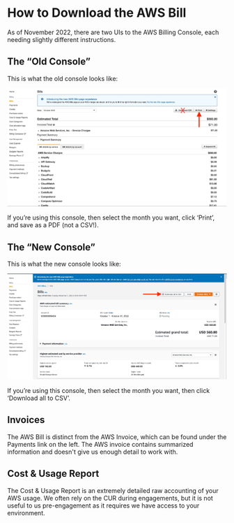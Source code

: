 # How to Download the AWS Bill
As of November 2022, there are two UIs to the AWS Billing Console, each needing slightly different instructions.

## The “Old Console”
This is what the old console looks like:

![Old AWS billing console](old-console-nov22.jpg)

If you’re using this console, then select the month you want, click ‘Print’, and save as a PDF (not a CSV!).

## The “New Console”
This is what the new console looks like:

![New AWS billing console](new-console-nov22.jpg)

If you’re using this console, then select the month you want, then click ‘Download all to CSV’.

## Invoices

The AWS Bill is distinct from the AWS Invoice, which can be found under the Payments link on the left. The AWS invoice contains summarized information and doesn't give us enough detail to work with.

## Cost & Usage Report

The Cost & Usage Report is an extremely detailed raw accounting of your AWS usage. We often rely on the CUR during engagements, but it is not useful to us pre-engagement as it requires we have access to your environment.
